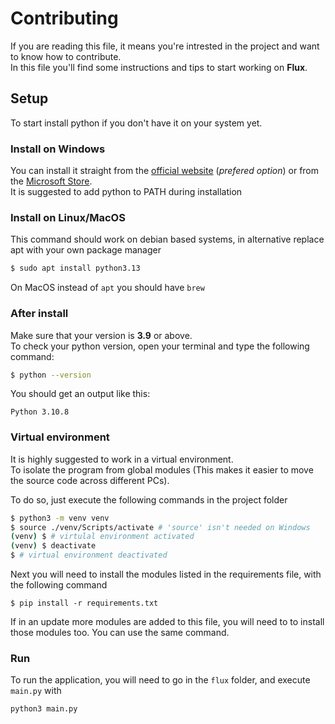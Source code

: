 # Contributing

If you are reading this file, it means you're intrested in the project
and want to know how to contribute.  
In this file you'll find some instructions and tips to start working on **Flux**.

## Setup

To start install python if you don't have it on your system yet.

### Install on Windows

You can install it straight from the [official website](https://https://www.python.org/downloads/) (*prefered option*)
or from the [Microsoft Store](https://apps.microsoft.com/store/search?&publisher=Python%20Software%20Foundation).  
It is suggested to add python to PATH during installation

### Install on Linux/MacOS
This command should work on debian based systems,
in alternative replace apt with your own package manager
```sh
$ sudo apt install python3.13
```
On MacOS instead of `apt` you should have `brew`

### After install
Make sure that your version is **3.9** or above.  
To check your python version, open your terminal and type the following command:

```sh
$ python --version
```

You should get an output like this:

```
Python 3.10.8
```

### Virtual environment

It is highly suggested to work in a virtual environment.  
To isolate the program from global modules (This makes it easier to move the source code across different PCs).

To do so, just execute the following commands in the project folder 

```sh
$ python3 -m venv venv
$ source ./venv/Scripts/activate # 'source' isn't needed on Windows
(venv) $ # virtulal environment activated
(venv) $ deactivate
$ # virtual environment deactivated
```

Next you will need to install the modules listed in the requirements file, with the following command

```
$ pip install -r requirements.txt
```

If in an update more modules are added to this file, you will need to to install those modules too. You can use the same command.

### Run
To run the application, you will need to go in the `flux` folder,
and execute `main.py` with 

```
python3 main.py
```



